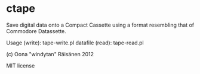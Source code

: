 ctape
=====

Save digital data onto a Compact Cassette using a format
resembling that of Commodore Datassette.

Usage (write): tape-write.pl datafile
       (read): tape-read.pl

(c) Oona "windytan" Räisänen 2012

MIT license

